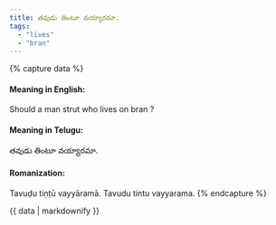 ```yaml
---
title: తవుడు తింటూ వయ్యారమా.
tags:
  - "lives"
  - "bran"
---
```


{% capture data %}
#### Meaning in English:
Should a man strut who lives on bran ?

#### Meaning in Telugu:
తవుడు తింటూ వయ్యారమా.

#### Romanization:
Tavuḍu tiṇṭū vayyāramā.
Tavudu tintu vayyarama.
{% endcapture %}

{{ data | markdownify }}

